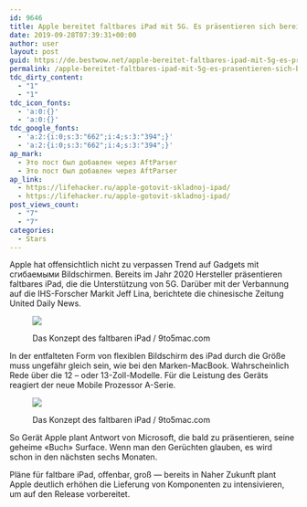 ```yaml
---
id: 9646
title: Apple bereitet faltbares iPad mit 5G. Es präsentieren sich bereits im Jahr 2020
date: 2019-09-28T07:39:31+00:00
author: user
layout: post
guid: https://de.bestwow.net/apple-bereitet-faltbares-ipad-mit-5g-es-prasentieren-sich-bereits-im-jahr-2020/
permalink: /apple-bereitet-faltbares-ipad-mit-5g-es-prasentieren-sich-bereits-im-jahr-2020/
tdc_dirty_content:
  - "1"
  - "1"
tdc_icon_fonts:
  - 'a:0:{}'
  - 'a:0:{}'
tdc_google_fonts:
  - 'a:2:{i:0;s:3:"662";i:4;s:3:"394";}'
  - 'a:2:{i:0;s:3:"662";i:4;s:3:"394";}'
ap_mark:
  - Это пост был добавлен через AftParser
  - Это пост был добавлен через AftParser
ap_link:
  - https://lifehacker.ru/apple-gotovit-skladnoj-ipad/
  - https://lifehacker.ru/apple-gotovit-skladnoj-ipad/
post_views_count:
  - "7"
  - "7"
categories:
  - Stars
---
```

Apple hat offensichtlich nicht zu verpassen Trend auf Gadgets mit сгибаемыми Bildschirmen. Bereits im Jahr 2020 Hersteller präsentieren faltbares iPad, die die Unterstützung von 5G. Darüber mit der Verbannung auf die IHS-Forscher Markit Jeff Lina, berichtete die chinesische Zeitung United Daily News.<figure>

![](https://de.bestwow.net/wp-content/uploads/2019/09/apple-gotovit-skladnoy-ipad-s-5g-ego-predstavyat-uzhe-v-2020-godu-1.jpg) <figcaption>Das Konzept des faltbaren iPad / 9to5mac.com</figcaption></figure> 

In der entfalteten Form von flexiblen Bildschirm des iPad durch die Größe muss ungefähr gleich sein, wie bei den Marken-MacBook. Wahrscheinlich Rede über die 12 &#8211; oder 13-Zoll-Modelle. Für die Leistung des Geräts reagiert der neue Mobile Prozessor A-Serie.<figure>

![](https://de.bestwow.net/wp-content/uploads/2019/09/apple-gotovit-skladnoy-ipad-s-5g-ego-predstavyat-uzhe-v-2020-godu-2.jpg) <figcaption>Das Konzept des faltbaren iPad / 9to5mac.com</figcaption></figure> 

So Gerät Apple plant Antwort von Microsoft, die bald zu präsentieren, seine geheime «Buch» Surface. Wenn man den Gerüchten glauben, es wird schon in den nächsten sechs Monaten.

Pläne für faltbare iPad, offenbar, groß — bereits in Naher Zukunft plant Apple deutlich erhöhen die Lieferung von Komponenten zu intensivieren, um auf den Release vorbereitet.
